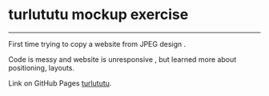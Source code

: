 # turlututu mockup exercise

***

First time trying to copy a website from JPEG design .

Code is messy and website is unresponsive , but learned more about positioning, layouts.

Link on GitHub Pages [turlututu](https://kristinegusta.github.io/tulututu-mockup/).